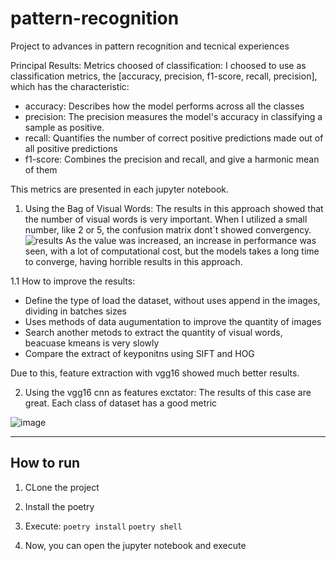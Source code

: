 # pattern-recognition
Project to advances in pattern recognition and tecnical experiences

Principal Results:
Metrics choosed of classification:
  I choosed to use as classification metrics, the [accuracy, precision, f1-score, recall, precision], which has the characteristic:
  - accuracy: Describes how the model performs across all the classes
  - precision: The precision measures the model's accuracy in classifying a sample as positive.
  - recall: Quantifies the number of correct positive predictions made out of all positive predictions
  - f1-score: Combines the precision and recall, and give a  harmonic mean of them
  
  This metrics are presented in each jupyter notebook.
  
1. Using the Bag of Visual Words:
The results in this approach showed that the number of visual words is very important. When I utilized a small number, like 2 or 5, the confusion matrix dont´t
showed convergency. 
![results](https://user-images.githubusercontent.com/65249438/204516693-3cc9f285-a1fc-45de-97df-a9b5ca90ac7e.png)
As the value was increased, an increase in performance was seen, with a lot of computational cost, but the models takes a long time to converge, having horrible 
results in this approach.

1.1 How to improve the results:
- Define the type of load the dataset, without uses append in the images, dividing in batches sizes
- Uses methods of data augumentation to improve the quantity of images
- Search another metods to extract the quantity of visual words, beacuase kmeans is very slowly
- Compare the extract of keyponitns using SIFT and HOG

Due to this, feature extraction with vgg16 showed much better results.

2. Using the vgg16 cnn as features exctator:
The results of this case are great. Each class of dataset has a good metric

![image](https://user-images.githubusercontent.com/65249438/204488555-d8064a78-eac4-4cf6-8c28-23bd45fa299d.png)

---
## How to run
1. CLone the project
2. Install the poetry
3. Execute:
  ```poetry install```
  ```poetry shell```

4. Now, you can open the jupyter notebook and execute
